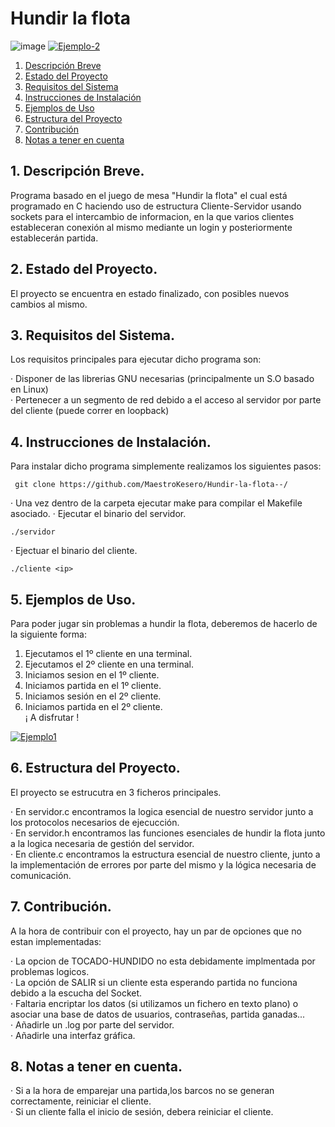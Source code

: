 # Hundir la flota 
![image](https://github.com/MaestroKesero/Hundir-la-flota/assets/90833008/ca7b2583-93f4-4a23-a7e7-6c84797cac92)
<a href="https://ibb.co/zVv6KnF"><img src="https://i.ibb.co/r2rdn73/Ejemplo-2.png" alt="Ejemplo-2" border="0"></a>

1. [Descripción Breve](#1-descripción-breve)
2. [Estado del Proyecto](#2-estado-del-proyecto)
3. [Requisitos del Sistema](#3-requisitos-del-sistema)
4. [Instrucciones de Instalación](#4-instrucciones-de-instalación)
5. [Ejemplos de Uso](#5-ejemplos-de-uso)
6. [Estructura del Proyecto](#6-estructura-del-proyecto)
7. [Contribución](#7-contribución)
8. [Notas a tener en cuenta](#8-notas-a-tener-en-cuenta)


## 1. Descripción Breve.

Programa basado en el juego de mesa "Hundir la flota" el cual está programado en C haciendo uso de estructura Cliente-Servidor usando sockets
para el intercambio de informacion, en la que varios clientes estableceran conexión al mismo mediante un login y posteriormente establecerán
 partida.



## 2. Estado del Proyecto.

El proyecto se encuentra en estado finalizado, con posibles nuevos cambios al mismo.



## 3. Requisitos del Sistema.

Los requisitos principales para ejecutar dicho programa son:

&middot; Disponer de las librerias GNU necesarias (principalmente un S.O basado en Linux)  
&middot; Pertenecer a un segmento de red debido a el acceso al servidor por parte del cliente (puede correr en loopback)  



## 4. Instrucciones de Instalación.

Para instalar dicho programa simplemente realizamos los siguientes pasos:

     git clone https://github.com/MaestroKesero/Hundir-la-flota--/  
     
 &middot; Una vez dentro de la carpeta ejecutar make para compilar el Makefile asociado. 
 &middot; Ejecutar el binario del servidor.
 
    ./servidor   
&middot; Ejectuar el binario del cliente.

    ./cliente <ip>  


## 5. Ejemplos de Uso.

Para poder jugar sin problemas a hundir la flota, deberemos de hacerlo de la siguiente forma:

1. Ejecutamos el 1º cliente en una terminal.<br>
2. Ejecutamos el 2º cliente en una terminal.<br>
3. Iniciamos sesion en el 1º cliente.<br>
4. Iniciamos partida en el 1º cliente.<br>
5. Iniciamos sesión en el 2º cliente.<br>
6. Iniciamos partida en el 2º cliente.<br>
 ¡ A disfrutar !<br>

<a href="https://ibb.co/4spqcrT"><img src="https://i.ibb.co/KNWPYvq/Ejemplo1.png" alt="Ejemplo1" border="0"></a>


## 6. Estructura del Proyecto.

El proyecto se estrucutra en 3 ficheros principales.
    
&middot; En servidor.c encontramos la logica esencial de nuestro servidor junto a los protocolos necesarios de ejecucción.<br>
&middot; En servidor.h encontramos las funciones esenciales de hundir la flota junto a la logica necesaria de gestión del servidor.<br>
&middot; En cliente.c encontramos la estructura esencial de nuestro cliente, junto a la implementación de errores por parte del mismo y la lógica necesaria de comunicación.<br>


## 7. Contribución.

A la hora de contribuir con el proyecto, hay un par de opciones que no estan implementadas:

&middot; La opcion de TOCADO-HUNDIDO no esta debidamente implmentada por problemas logicos.<br>
&middot; La opción de SALIR si un cliente esta esperando partida no funciona debido a la escucha del Socket.<br>
&middot; Faltaria encriptar los datos (si utilizamos un fichero en texto plano) o asociar una base de datos de usuarios, contraseñas, partida ganadas...<br>
&middot; Añadirle un .log por parte del servidor.<br>
&middot; Añadirle una interfaz gráfica.<br>


## 8. Notas a tener en cuenta.

&middot; Si a la hora de emparejar una partida,los barcos no se generan correctamente, reiniciar el cliente.<br>
&middot; Si un cliente falla el inicio de sesión, debera reiniciar el cliente.<br>
